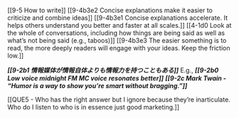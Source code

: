 [[9-5 How to write]]
[[9-4b3e2 Concise explanations make it easier to criticize and combine ideas]]
[[9-4b3e1 Concise explanations accelerate. It helps others understand you better and faster at all scales.]]
[[4-1d0 Look at the whole of conversations, including how things are being said as well as what’s not being said (e.g., taboos)]]
[[9-4b3e3 The easier something is to read, the more deeply readers will engage with your ideas. Keep the friction low.]]

***[[9-2b1 情報媒体が情報自体よりも情報力を持つこともある]]***
	E.g., ***[[9-2b0 Low voice midnight FM MC voice resonates better]]***
***[[9-2c Mark Twain - “Humor is a way to show you’re smart without bragging.”]]***

[[QUE5 - Who has the right answer but I ignore because they’re inarticulate. Who do I listen to who is in essence just good marketing.]]